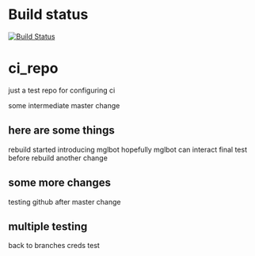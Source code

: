 # Build status
[![Build Status](https://travis-ci.org/grahamlopez/ci_repo.svg?branch=master)](https://travis-ci.org/grahamlopez/ci_repo)

# ci_repo
just a test repo for configuring ci

some intermediate master change

## here are some things
rebuild started
introducing mglbot
hopefully mglbot can interact
final test before rebuild
another change

## some more changes
testing github
after master change

## multiple testing
back to branches
creds test


